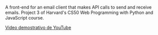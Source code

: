 A front-end for an email client that makes API calls to send and receive emails. Project 3 of Harvard's CS50 Web Programming with Python and JavaScript course.

[Video demostrativo de YouTube](https://youtu.be/GGL1Bhgu6OU)
